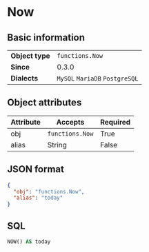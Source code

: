 # Now

## Basic information

|                 |                                |
|-----------------|--------------------------------|
| **Object type** | `functions.Now`                |
| **Since**       | 0.3.0                          |
| **Dialects**    | `MySQL` `MariaDB` `PostgreSQL` |

## Object attributes

| Attribute       | Accepts                                                  | Required |
|-----------------|----------------------------------------------------------|----------|
| obj             | `functions.Now`                                          | True     |
| alias           | String                                                   | False    |

## JSON format

```json
{
  "obj": "functions.Now",
  "alias": "today"
}
```

## SQL

```sql
NOW() AS today
```

